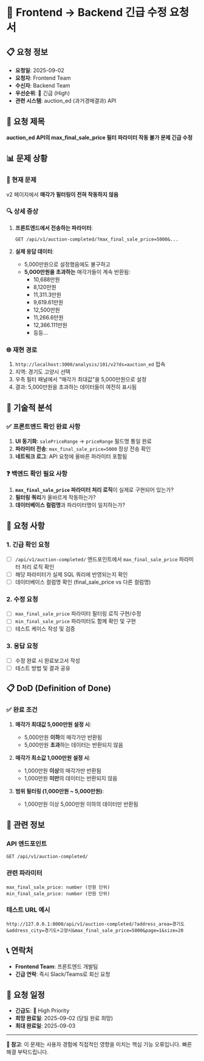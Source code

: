 # 🚨 Frontend → Backend 긴급 수정 요청서

## 📋 요청 정보

- **요청일**: 2025-09-02
- **요청자**: Frontend Team
- **수신자**: Backend Team
- **우선순위**: 🔴 긴급 (High)
- **관련 시스템**: auction_ed (과거경매결과) API

## 🎯 요청 제목

**auction_ed API의 max_final_sale_price 필터 파라미터 작동 불가 문제 긴급 수정**

## 📊 문제 상황

### 🚨 현재 문제

v2 페이지에서 **매각가 필터링이 전혀 작동하지 않음**

### 🔍 상세 증상

1. **프론트엔드에서 전송하는 파라미터**:

   ```
   GET /api/v1/auction-completed/?max_final_sale_price=5000&...
   ```

2. **실제 응답 데이터**:
   - 5,000만원으로 설정했음에도 불구하고
   - **5,000만원을 초과하는** 매각가들이 계속 반환됨:
     - 10,688만원
     - 8,120만원
     - 11,311.3만원
     - 9,619.61만원
     - 12,500만원
     - 11,266.6만원
     - 12,366.111만원
     - 등등...

### 🌐 재현 경로

1. `http://localhost:3000/analysis/101/v2?ds=auction_ed` 접속
2. 지역: 경기도 고양시 선택
3. 우측 필터 패널에서 "매각가 최대값"을 5,000만원으로 설정
4. 결과: 5,000만원을 초과하는 데이터들이 여전히 표시됨

## 🔧 기술적 분석

### ✅ 프론트엔드 확인 완료 사항

1. **UI 동기화**: `salePriceRange` → `priceRange` 필드명 통일 완료
2. **파라미터 전송**: `max_final_sale_price=5000` 정상 전송 확인
3. **네트워크 로그**: API 요청에 올바른 파라미터 포함됨

### ❓ 백엔드 확인 필요 사항

1. **`max_final_sale_price` 파라미터 처리 로직**이 실제로 구현되어 있는가?
2. **필터링 쿼리**가 올바르게 작동하는가?
3. **데이터베이스 컬럼명**과 파라미터명이 일치하는가?

## 🎯 요청 사항

### 1. 긴급 확인 요청

- [ ] `/api/v1/auction-completed/` 엔드포인트에서 `max_final_sale_price` 파라미터 처리 로직 확인
- [ ] 해당 파라미터가 실제 SQL 쿼리에 반영되는지 확인
- [ ] 데이터베이스 컬럼명 확인 (final_sale_price vs 다른 컬럼명)

### 2. 수정 요청

- [ ] `max_final_sale_price` 파라미터 필터링 로직 구현/수정
- [ ] `min_final_sale_price` 파라미터도 함께 확인 및 구현
- [ ] 테스트 케이스 작성 및 검증

### 3. 응답 요청

- [ ] 수정 완료 시 완료보고서 작성
- [ ] 테스트 방법 및 결과 공유

## 📋 DoD (Definition of Done)

### ✅ 완료 조건

1. **매각가 최대값 5,000만원 설정 시**:

   - 5,000만원 **이하**의 매각가만 반환됨
   - 5,000만원 **초과**하는 데이터는 반환되지 않음

2. **매각가 최소값 1,000만원 설정 시**:

   - 1,000만원 **이상**의 매각가만 반환됨
   - 1,000만원 **미만**의 데이터는 반환되지 않음

3. **범위 필터링 (1,000만원 ~ 5,000만원)**:
   - 1,000만원 이상 5,000만원 이하의 데이터만 반환됨

## 🔗 관련 정보

### API 엔드포인트

```
GET /api/v1/auction-completed/
```

### 관련 파라미터

```
max_final_sale_price: number (만원 단위)
min_final_sale_price: number (만원 단위)
```

### 테스트 URL 예시

```
http://127.0.0.1:8000/api/v1/auction-completed/?address_area=경기도&address_city=경기도+고양시&max_final_sale_price=5000&page=1&size=20
```

## 📞 연락처

- **Frontend Team**: 프론트엔드 개발팀
- **긴급 연락**: 즉시 Slack/Teams로 회신 요청

## 📅 요청 일정

- **긴급도**: 🔴 High Priority
- **희망 완료일**: 2025-09-02 (당일 완료 희망)
- **최대 완료일**: 2025-09-03

---

**📝 참고**: 이 문제는 사용자 경험에 직접적인 영향을 미치는 핵심 기능 오류입니다. 빠른 해결 부탁드립니다.
